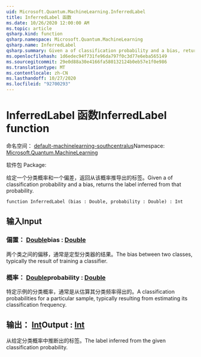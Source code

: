 ```yaml
---
uid: Microsoft.Quantum.MachineLearning.InferredLabel
title: InferredLabel 函数
ms.date: 10/26/2020 12:00:00 AM
ms.topic: article
qsharp.kind: function
qsharp.namespace: Microsoft.Quantum.MachineLearning
qsharp.name: InferredLabel
qsharp.summary: Given a of classification probability and a bias, returns the label inferred from that probability.
ms.openlocfilehash: 1d6edec94f731fe96da797f0c3d77e6eba565149
ms.sourcegitcommit: 29e0d88a30e4166fa580132124b0eb57e1f0e986
ms.translationtype: MT
ms.contentlocale: zh-CN
ms.lasthandoff: 10/27/2020
ms.locfileid: "92700293"
---
```

# <a name="inferredlabel-function"></a><span data-ttu-id="ae121-102">InferredLabel 函数</span><span class="sxs-lookup"><span data-stu-id="ae121-102">InferredLabel function</span></span>

<span data-ttu-id="ae121-103">命名空间： [default-machinelearning-southcentralus](xref:Microsoft.Quantum.MachineLearning)</span><span class="sxs-lookup"><span data-stu-id="ae121-103">Namespace: [Microsoft.Quantum.MachineLearning](xref:Microsoft.Quantum.MachineLearning)</span></span>

<span data-ttu-id="ae121-104">软件包 [](https://nuget.org/packages/)</span><span class="sxs-lookup"><span data-stu-id="ae121-104">Package: [](https://nuget.org/packages/)</span></span>


<span data-ttu-id="ae121-105">给定一个分类概率和一个偏差，返回从该概率推导出的标签。</span><span class="sxs-lookup"><span data-stu-id="ae121-105">Given a of classification probability and a bias, returns the label inferred from that probability.</span></span>

```qsharp
function InferredLabel (bias : Double, probability : Double) : Int
```


## <a name="input"></a><span data-ttu-id="ae121-106">输入</span><span class="sxs-lookup"><span data-stu-id="ae121-106">Input</span></span>

### <a name="bias--double"></a><span data-ttu-id="ae121-107">偏置： [Double](xref:microsoft.quantum.lang-ref.double)</span><span class="sxs-lookup"><span data-stu-id="ae121-107">bias : [Double](xref:microsoft.quantum.lang-ref.double)</span></span>

<span data-ttu-id="ae121-108">两个类之间的偏移，通常是定型分类器的结果。</span><span class="sxs-lookup"><span data-stu-id="ae121-108">The bias between two classes, typically the result of training a classifier.</span></span>


### <a name="probability--double"></a><span data-ttu-id="ae121-109">概率： [Double](xref:microsoft.quantum.lang-ref.double)</span><span class="sxs-lookup"><span data-stu-id="ae121-109">probability : [Double](xref:microsoft.quantum.lang-ref.double)</span></span>

<span data-ttu-id="ae121-110">特定示例的分类概率，通常是从估算其分类频率得出的。</span><span class="sxs-lookup"><span data-stu-id="ae121-110">A classification probabilities for a particular sample, typically resulting from estimating its classification frequency.</span></span>



## <a name="output--int"></a><span data-ttu-id="ae121-111">输出： [Int](xref:microsoft.quantum.lang-ref.int)</span><span class="sxs-lookup"><span data-stu-id="ae121-111">Output : [Int](xref:microsoft.quantum.lang-ref.int)</span></span>

<span data-ttu-id="ae121-112">从给定分类概率中推断出的标签。</span><span class="sxs-lookup"><span data-stu-id="ae121-112">The label inferred from the given classification probability.</span></span>
